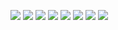 

![](https://github.com/niezhiliang/canvas-draw-seal/blob/master/imgs/companyc1.png)
![](https://github.com/niezhiliang/canvas-draw-seal/blob/master/imgs/companyc2.png)
![](https://github.com/niezhiliang/canvas-draw-seal/blob/master/imgs/personal1.png)
![](https://github.com/niezhiliang/canvas-draw-seal/blob/master/imgs/personal2.png)
![](https://github.com/niezhiliang/canvas-draw-seal/blob/master/imgs/personal3.png)
![](https://github.com/niezhiliang/canvas-draw-seal/blob/master/imgs/personal4.png)
![](https://github.com/niezhiliang/canvas-draw-seal/blob/master/imgs/personal5.png)
![](https://github.com/niezhiliang/canvas-draw-seal/blob/master/imgs/personal6.png)
